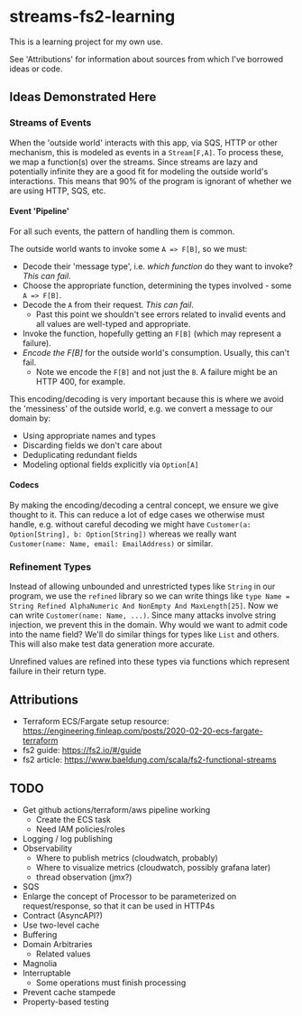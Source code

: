 # streams-fs2-learning

This is a learning project for my own use.

See 'Attributions' for information about sources from which I've borrowed ideas or code.

## Ideas Demonstrated Here

### Streams of Events

When the 'outside world' interacts with this app, via SQS, HTTP or other mechanism, this is modeled as events in a `Stream[F,A]`.  To process these, we map a function(s) over the streams.  Since streams are lazy and potentially infinite they are a good fit for modeling the outside world's interactions.  This means that 90% of the program is ignorant of whether we are using HTTP, SQS, etc.

#### Event 'Pipeline'

For all such events, the pattern of handling them is common.

The outside world wants to invoke some `A => F[B]`, so we must:

- Decode their 'message type', i.e. _which function_ do they want to invoke? _This can fail_.
- Choose the appropriate function, determining the types involved - some `A => F[B]`.
- Decode the `A` from their request.  _This can fail_.
  - Past this point we shouldn't see errors related to invalid events and all values are well-typed and appropriate.
- Invoke the function, hopefully getting an `F[B]` (which may represent a failure).
- _Encode the F[B]_ for the outside world's consumption.  Usually, this can't fail.
  - Note we encode the `F[B]` and not just the `B`.  A failure might be an HTTP 400, for example.

This encoding/decoding is very important because this is where we avoid the 'messiness' of the outside world, e.g. we convert a message to our domain by:

- Using appropriate names and types
- Discarding fields we don't care about
- Deduplicating redundant fields
- Modeling optional fields explicitly via `Option[A]`

#### Codecs

By making the encoding/decoding a central concept, we ensure we give thought to it.  This can reduce a lot of edge cases we otherwise must handle, e.g. without careful decoding we might have `Customer(a: Option[String], b: Option[String])` whereas we really want `Customer(name: Name, email: EmailAddress)` or similar.

### Refinement Types

Instead of allowing unbounded and unrestricted types like `String` in our program, we use the `refined` library so we can write things like `type Name = String Refined AlphaNumeric And NonEmpty And MaxLength[25]`.  Now we can write `Customer(name: Name, ...)`.  Since many attacks involve string injection, we prevent this in the domain.  Why would we want to admit code into the name field?  We'll do similar things for types like `List` and others.  This will also make test data generation more accurate.

Unrefined values are refined into these types via functions which represent failure in their return type.

## Attributions

- Terraform ECS/Fargate setup resource: https://engineering.finleap.com/posts/2020-02-20-ecs-fargate-terraform
- fs2 guide: https://fs2.io/#/guide
- fs2 article: https://www.baeldung.com/scala/fs2-functional-streams

## TODO
  
  - Get github actions/terraform/aws pipeline working
    - Create the ECS task    
    - Need IAM policies/roles
  - Logging / log publishing    
  - Observability
    - Where to publish metrics (cloudwatch, probably)
    - Where to visualize metrics (cloudwatch, possibly grafana later)
    - thread observation (jmx?)
  - SQS
  - Enlarge the concept of Processor to be parameterized on request/response, so that it can be used in HTTP4s
  - Contract (AsyncAPI?)
  - Use two-level cache
  - Buffering
  - Domain Arbitraries
    - Related values
  - Magnolia
  - Interruptable
    - Some operations must finish processing
  - Prevent cache stampede
  - Property-based testing

